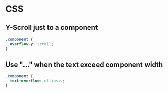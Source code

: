 # CSS
## Y-Scroll just to a component
```css
.component {
  overflow-y: scroll;
} 
```

## Use "..." when the text exceed component width
```css
.component {
  text-overflow: ellipsis;
}